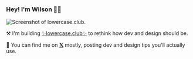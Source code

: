 ### Hey! I'm Wilson 👋🏻

![Screenshot of lowercase.club.](https://utfs.io/f/a7fccae9-44d2-4762-b1dd-e88de68e0004-dfigui.png)

⚒️ I'm building [✨lowercase.club✨](https://lowercase.club) to rethink how dev and design should be.

🌱 You can find me on [**𝕏**](https://twitter.com/itswilsonhou) mostly, posting dev and design tips you'll actually use.

<!--
**wilsonhou/wilsonhou** is a ✨ _special_ ✨ repository because its `README.md` (this file) appears on your GitHub profile.

Here are some ideas to get you started:

- 🔭 I’m currently working on ...
- 🌱 I’m currently learning ...
- 👯 I’m looking to collaborate on ...
- 🤔 I’m looking for help with ...
- 💬 Ask me about ...
- 📫 How to reach me: ...
- 😄 Pronouns: ...
- ⚡ Fun fact: ...
-->
